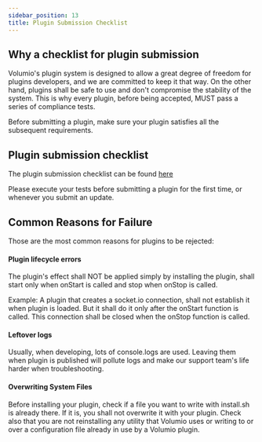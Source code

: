 ```yaml
---
sidebar_position: 13
title: Plugin Submission Checklist
---
```


## Why a checklist for plugin submission

Volumio's plugin system is designed to allow a great degree of freedom for plugins developers, and we are committed to keep it that way. On the other hand, plugins shall be safe to use and don't compromise the stability of the system.
This is why every plugin, before being accepted, MUST pass a series of compliance tests.

Before submitting a plugin, make sure your plugin satisfies all the subsequent requirements.

## Plugin submission checklist

The plugin submission checklist can be found [here](https://docs.google.com/spreadsheets/d/1eRl7ZlMUjOuWTXcSjBgFmO9RI8a3ZJ1U10pi1CWtWy0/edit#gid=0)

Please execute your tests before submitting a plugin for the first time, or whenever you submit an update.

## Common Reasons for Failure

Those are the most common reasons for plugins to be rejected:

#### Plugin lifecycle errors

The plugin's effect shall NOT be applied simply by installing the plugin, shall start only when onStart is called and stop when onStop is called.

Example: A plugin that creates a socket.io connection, shall not establish it when plugin is loaded. But it shall do it only after the onStart function is called. This connection shall be closed when the onStop function is called.

#### Leftover logs

Usually, when developing, lots of console.logs are used. Leaving them when plugin is published will pollute logs and make our support team's life harder when troubleshooting.

#### Overwriting System Files

Before installing your plugin, check if a file you want to write with install.sh is already there. If it is, you shall not overwrite it with your plugin. Check also that you are not reinstalling any utility that Volumio uses or writing to or over a configuration file already in use by a Volumio plugin.  
